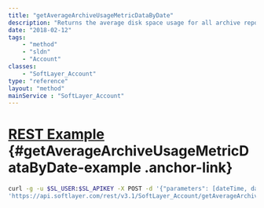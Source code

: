 ```yaml
---
title: "getAverageArchiveUsageMetricDataByDate"
description: "Returns the average disk space usage for all archive repositories. "
date: "2018-02-12"
tags:
    - "method"
    - "sldn"
    - "Account"
classes:
    - "SoftLayer_Account"
type: "reference"
layout: "method"
mainService : "SoftLayer_Account"
---
```


# [REST Example](#getAverageArchiveUsageMetricDataByDate-example) <a href="/article/rest/"><i class="fas fa-question"></i></a> {#getAverageArchiveUsageMetricDataByDate-example .anchor-link} 
```bash
curl -g -u $SL_USER:$SL_APIKEY -X POST -d '{"parameters": [dateTime, dateTime]}' \
'https://api.softlayer.com/rest/v3.1/SoftLayer_Account/getAverageArchiveUsageMetricDataByDate'
```
